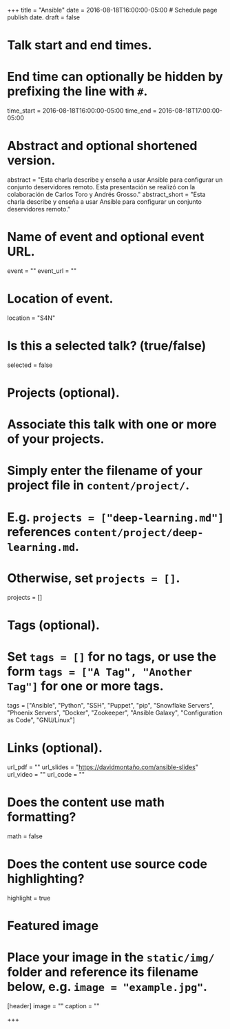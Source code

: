 +++
title = "Ansible"
date = 2016-08-18T16:00:00-05:00  # Schedule page publish date.
draft = false

# Talk start and end times.
#   End time can optionally be hidden by prefixing the line with `#`.
time_start = 2016-08-18T16:00:00-05:00
time_end = 2016-08-18T17:00:00-05:00

# Abstract and optional shortened version.
abstract = "Esta charla describe y enseña a usar Ansible para configurar un conjunto deservidores remoto. Esta presentación se realizó con la colaboración de Carlos Toro y Andrés Grosso."
abstract_short = "Esta charla describe y enseña a usar Ansible para configurar un conjunto deservidores remoto."

# Name of event and optional event URL.
event = ""
event_url = ""

# Location of event.
location = "S4N"

# Is this a selected talk? (true/false)
selected = false

# Projects (optional).
#   Associate this talk with one or more of your projects.
#   Simply enter the filename of your project file in `content/project/`.
#   E.g. `projects = ["deep-learning.md"]` references `content/project/deep-learning.md`.
#   Otherwise, set `projects = []`.
projects = []

# Tags (optional).
#   Set `tags = []` for no tags, or use the form `tags = ["A Tag", "Another Tag"]` for one or more tags.
tags = ["Ansible", "Python", "SSH", "Puppet", "pip", "Snowflake Servers", "Phoenix Servers", "Docker", "Zookeeper", "Ansible Galaxy", "Configuration as Code", "GNU/Linux"]

# Links (optional).
url_pdf = ""
url_slides = "https://davidmontaño.com/ansible-slides"
url_video = ""
url_code = ""

# Does the content use math formatting?
math = false

# Does the content use source code highlighting?
highlight = true

# Featured image
# Place your image in the `static/img/` folder and reference its filename below, e.g. `image = "example.jpg"`.
[header]
image = ""
caption = ""

+++
